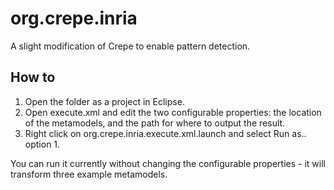 org.crepe.inria
===============

A slight modification of Crepe to enable pattern detection.

## How to
1. Open the folder as a project in Eclipse.
2. Open execute.xml and edit the two configurable properties: the location of the metamodels, and the path for where to output the result.
3. Right click on org.crepe.inria.execute.xml.launch and select Run as.. option 1.

You can run it currently without changing the configurable properties - it will transform three example metamodels.